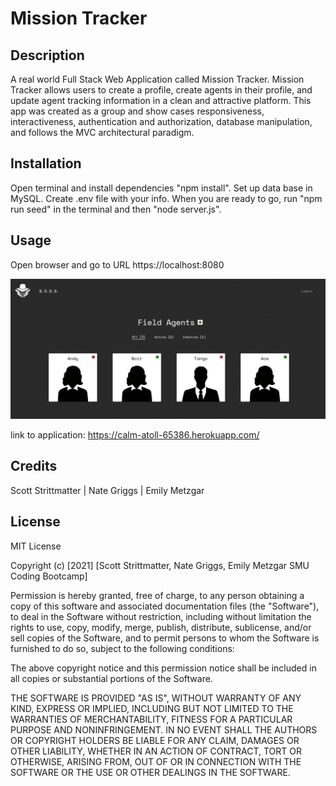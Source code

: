 # Mission Tracker

## Description
  
A real world Full Stack Web Application called Mission Tracker. Mission Tracker allows users to create a profile, create agents in their profile, and update agent tracking information in a clean and attractive platform. This app was created as a group and show cases responsiveness, interactiveness, authentication and authorization, database manipulation,  and follows the MVC architectural paradigm.   

## Installation

Open terminal and install dependencies "npm install". Set up data base in MySQL. Create .env file with your info. When you are ready to go, run "npm run seed" in the terminal and then "node server.js".

## Usage

Open browser and go to URL https://localhost:8080

![A screenshot of the application](./public/images/missiontracker.PNG)

link to application: https://calm-atoll-65386.herokuapp.com/

## Credits

Scott Strittmatter | Nate Griggs | Emily Metzgar  

## License

MIT License

Copyright (c) [2021] [Scott Strittmatter, Nate Griggs, Emily Metzgar SMU Coding Bootcamp]

Permission is hereby granted, free of charge, to any person obtaining a copy
of this software and associated documentation files (the "Software"), to deal
in the Software without restriction, including without limitation the rights
to use, copy, modify, merge, publish, distribute, sublicense, and/or sell
copies of the Software, and to permit persons to whom the Software is
furnished to do so, subject to the following conditions:

The above copyright notice and this permission notice shall be included in all
copies or substantial portions of the Software.

THE SOFTWARE IS PROVIDED "AS IS", WITHOUT WARRANTY OF ANY KIND, EXPRESS OR
IMPLIED, INCLUDING BUT NOT LIMITED TO THE WARRANTIES OF MERCHANTABILITY,
FITNESS FOR A PARTICULAR PURPOSE AND NONINFRINGEMENT. IN NO EVENT SHALL THE
AUTHORS OR COPYRIGHT HOLDERS BE LIABLE FOR ANY CLAIM, DAMAGES OR OTHER
LIABILITY, WHETHER IN AN ACTION OF CONTRACT, TORT OR OTHERWISE, ARISING FROM,
OUT OF OR IN CONNECTION WITH THE SOFTWARE OR THE USE OR OTHER DEALINGS IN THE
SOFTWARE.

